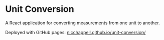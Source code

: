 # Unit Conversion

A React application for converting measurements from one unit to another.

Deployed with GitHub pages: [nicchappell.github.io/unit-conversion/](https://nicchappell.github.io/unit-conversion/)